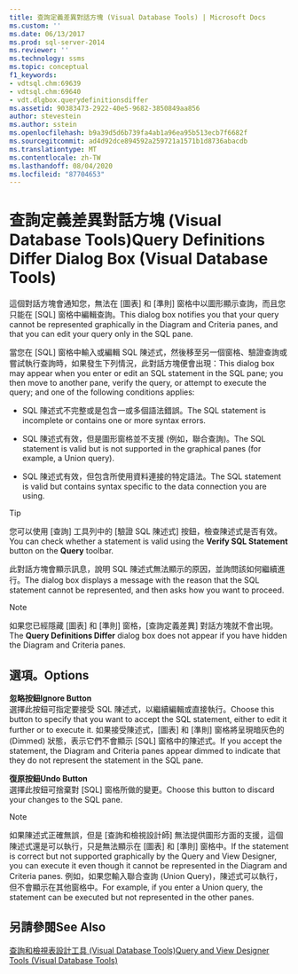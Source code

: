 ```yaml
---
title: 查詢定義差異對話方塊 (Visual Database Tools) | Microsoft Docs
ms.custom: ''
ms.date: 06/13/2017
ms.prod: sql-server-2014
ms.reviewer: ''
ms.technology: ssms
ms.topic: conceptual
f1_keywords:
- vdtsql.chm:69639
- vdtsql.chm:69640
- vdt.dlgbox.querydefinitionsdiffer
ms.assetid: 90383473-2922-40e5-9682-3850849aa856
author: stevestein
ms.author: sstein
ms.openlocfilehash: b9a39d5d6b739fa4ab1a96ea95b513ecb7f6682f
ms.sourcegitcommit: ad4d92dce894592a259721a1571b1d8736abacdb
ms.translationtype: MT
ms.contentlocale: zh-TW
ms.lasthandoff: 08/04/2020
ms.locfileid: "87704653"
---
```

# <a name="query-definitions-differ-dialog-box-visual-database-tools"></a><span data-ttu-id="ccb11-102">查詢定義差異對話方塊 (Visual Database Tools)</span><span class="sxs-lookup"><span data-stu-id="ccb11-102">Query Definitions Differ Dialog Box (Visual Database Tools)</span></span>
  <span data-ttu-id="ccb11-103">這個對話方塊會通知您，無法在 [圖表] 和 [準則] 窗格中以圖形顯示查詢，而且您只能在 [SQL] 窗格中編輯查詢。</span><span class="sxs-lookup"><span data-stu-id="ccb11-103">This dialog box notifies you that your query cannot be represented graphically in the Diagram and Criteria panes, and that you can edit your query only in the SQL pane.</span></span>  
  
 <span data-ttu-id="ccb11-104">當您在 [SQL] 窗格中輸入或編輯 SQL 陳述式，然後移至另一個窗格、驗證查詢或嘗試執行查詢時，如果發生下列情況，此對話方塊便會出現：</span><span class="sxs-lookup"><span data-stu-id="ccb11-104">This dialog box may appear when you enter or edit an SQL statement in the SQL pane; you then move to another pane, verify the query, or attempt to execute the query; and one of the following conditions applies:</span></span>  
  
-   <span data-ttu-id="ccb11-105">SQL 陳述式不完整或是包含一或多個語法錯誤。</span><span class="sxs-lookup"><span data-stu-id="ccb11-105">The SQL statement is incomplete or contains one or more syntax errors.</span></span>  
  
-   <span data-ttu-id="ccb11-106">SQL 陳述式有效，但是圖形窗格並不支援 (例如，聯合查詢)。</span><span class="sxs-lookup"><span data-stu-id="ccb11-106">The SQL statement is valid but is not supported in the graphical panes (for example, a Union query).</span></span>  
  
-   <span data-ttu-id="ccb11-107">SQL 陳述式有效，但包含所使用資料連接的特定語法。</span><span class="sxs-lookup"><span data-stu-id="ccb11-107">The SQL statement is valid but contains syntax specific to the data connection you are using.</span></span>  
  
> [!TIP]  
>  <span data-ttu-id="ccb11-108">您可以使用 [查詢]  工具列中的 [驗證 SQL 陳述式]  按鈕，檢查陳述式是否有效。</span><span class="sxs-lookup"><span data-stu-id="ccb11-108">You can check whether a statement is valid using the **Verify SQL Statement** button on the **Query** toolbar.</span></span>  
  
 <span data-ttu-id="ccb11-109">此對話方塊會顯示訊息，說明 SQL 陳述式無法顯示的原因，並詢問該如何繼續進行。</span><span class="sxs-lookup"><span data-stu-id="ccb11-109">The dialog box displays a message with the reason that the SQL statement cannot be represented, and then asks how you want to proceed.</span></span>  
  
> [!NOTE]  
>  <span data-ttu-id="ccb11-110">如果您已經隱藏 [圖表] 和 [準則] 窗格，[查詢定義差異]  對話方塊就不會出現。</span><span class="sxs-lookup"><span data-stu-id="ccb11-110">The **Query Definitions Differ** dialog box does not appear if you have hidden the Diagram and Criteria panes.</span></span>  
  
## <a name="options"></a><span data-ttu-id="ccb11-111">選項。</span><span class="sxs-lookup"><span data-stu-id="ccb11-111">Options</span></span>  
 <span data-ttu-id="ccb11-112">**忽略按鈕**</span><span class="sxs-lookup"><span data-stu-id="ccb11-112">**Ignore Button**</span></span>  
 <span data-ttu-id="ccb11-113">選擇此按鈕可指定要接受 SQL 陳述式，以繼續編輯或直接執行。</span><span class="sxs-lookup"><span data-stu-id="ccb11-113">Choose this button to specify that you want to accept the SQL statement, either to edit it further or to execute it.</span></span> <span data-ttu-id="ccb11-114">如果接受陳述式，[圖表] 和 [準則] 窗格將呈現暗灰色的 (Dimmed) 狀態，表示它們不會顯示 [SQL] 窗格中的陳述式。</span><span class="sxs-lookup"><span data-stu-id="ccb11-114">If you accept the statement, the Diagram and Criteria panes appear dimmed to indicate that they do not represent the statement in the SQL pane.</span></span>  
  
 <span data-ttu-id="ccb11-115">**復原按鈕**</span><span class="sxs-lookup"><span data-stu-id="ccb11-115">**Undo Button**</span></span>  
 <span data-ttu-id="ccb11-116">選擇此按鈕可捨棄對 [SQL] 窗格所做的變更。</span><span class="sxs-lookup"><span data-stu-id="ccb11-116">Choose this button to discard your changes to the SQL pane.</span></span>  
  
> [!NOTE]  
>  <span data-ttu-id="ccb11-117">如果陳述式正確無誤，但是 [查詢和檢視設計師] 無法提供圖形方面的支援，這個陳述式還是可以執行，只是無法顯示在 [圖表] 和 [準則] 窗格中。</span><span class="sxs-lookup"><span data-stu-id="ccb11-117">If the statement is correct but not supported graphically by the Query and View Designer, you can execute it even though it cannot be represented in the Diagram and Criteria panes.</span></span> <span data-ttu-id="ccb11-118">例如，如果您輸入聯合查詢 (Union Query)，陳述式可以執行，但不會顯示在其他窗格中。</span><span class="sxs-lookup"><span data-stu-id="ccb11-118">For example, if you enter a Union query, the statement can be executed but not represented in the other panes.</span></span>  
  
## <a name="see-also"></a><span data-ttu-id="ccb11-119">另請參閱</span><span class="sxs-lookup"><span data-stu-id="ccb11-119">See Also</span></span>  
 [<span data-ttu-id="ccb11-120">查詢和檢視表設計工具 &#40;Visual Database Tools&#41;</span><span class="sxs-lookup"><span data-stu-id="ccb11-120">Query and View Designer Tools &#40;Visual Database Tools&#41;</span></span>](visual-database-tools.md)  
  
  
